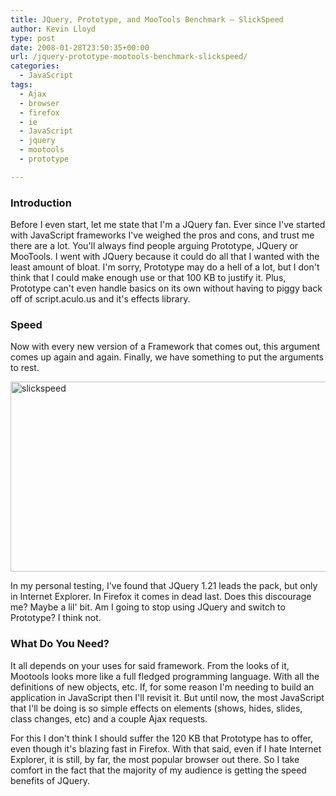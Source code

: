 ```yaml
---
title: JQuery, Prototype, and MooTools Benchmark – SlickSpeed
author: Kevin Lloyd
type: post
date: 2008-01-28T23:50:35+00:00
url: /jquery-prototype-mootools-benchmark-slickspeed/
categories:
  - JavaScript
tags:
  - Ajax
  - browser
  - firefox
  - ie
  - JavaScript
  - jquery
  - mootools
  - prototype

---
```

###

### Introduction

Before I even start, let me state that I'm a JQuery fan. Ever since I've started with JavaScript frameworks I've weighed the pros and cons, and trust me there are a lot. You'll always find people arguing Prototype, JQuery or MooTools. I went with JQuery because it could do all that I wanted with the least amount of bloat. I'm sorry, Prototype may do a hell of a lot, but I don't think that I could make enough use or that 100 KB to justify it. Plus, Prototype can't even handle basics on its own without having to piggy back off of script.aculo.us and it's effects library.

### Speed

Now with every new version of a Framework that comes out, this argument comes up again and again. Finally, we have something to put the arguments to rest.

<a href="http://mootools.net/slickspeed/" target="_blank"><img style="border-top-width: 0px; border-left-width: 0px; border-bottom-width: 0px; border-right-width: 0px" height="304" alt="slickspeed" src="/wp-content/uploads/slickspeed.png" width="544" border="0" /></a>

In my personal testing, I've found that JQuery 1.21 leads the pack, but only in Internet Explorer. In Firefox it comes in dead last. Does this discourage me? Maybe a lil' bit. Am I going to stop using JQuery and switch to Prototype? I think not.

### What Do You Need?

It all depends on your uses for said framework. From the looks of it, Mootools looks more like a full fledged programming language. With all the definitions of new objects, etc. If, for some reason I'm needing to build an application in JavaScript then I'll revisit it. But until now, the most JavaScript that I'll be doing is so simple effects on elements (shows, hides, slides, class changes, etc) and a couple Ajax requests.

For this I don't think I should suffer the 120 KB that Prototype has to offer, even though it's blazing fast in Firefox. With that said, even if I hate Internet Explorer, it is still, by far, the most popular browser out there. So I take comfort in the fact that the majority of my audience is getting the speed benefits of JQuery.